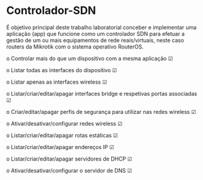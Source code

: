# Controlador-SDN

É objetivo principal deste trabalho laboratorial conceber e implementar uma aplicação (app) que funcione como um controlador SDN para efetuar a gestão de um ou mais equipamentos de rede reais/virtuais, neste caso routers da Mikrotik com o sistema operativo RouterOS.  



o Controlar mais do que um dispositivo com a mesma aplicação ☑

o Listar todas as interfaces do dispositivo ☑

o Listar apenas as interfaces wireless ☑

o Listar/criar/editar/apagar interfaces bridge e respetivas portas associadas ☑

o Criar/editar/apagar perfis de segurança para utilizar nas redes wireless ☑

o Ativar/desativar/configurar redes wireless ☑

o Listar/criar/editar/apagar rotas estáticas ☑

o Listar/criar/editar/apagar endereços IP ☑

o Listar/criar/editar/apagar servidores de DHCP ☑

o Ativar/desativar/configurar o servidor de DNS ☑


